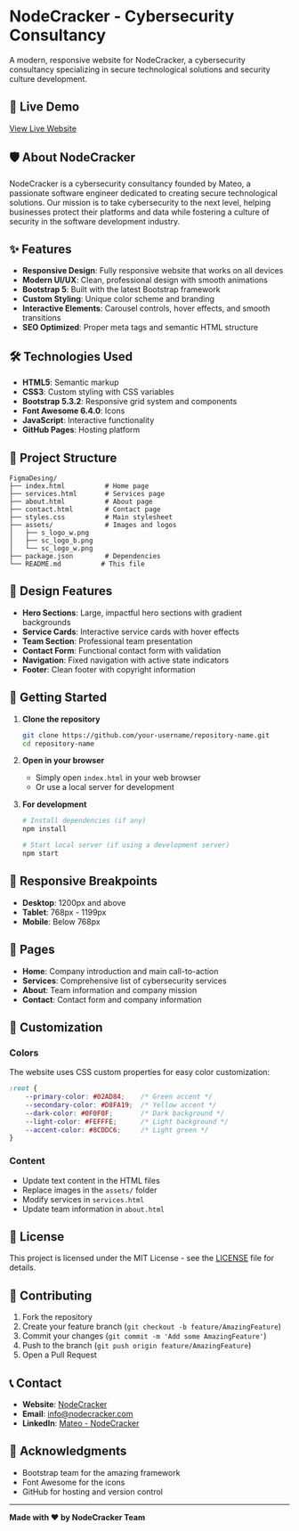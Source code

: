 # NodeCracker - Cybersecurity Consultancy

A modern, responsive website for NodeCracker, a cybersecurity consultancy specializing in secure technological solutions and security culture development.

## 🚀 Live Demo

[View Live Website](https://your-username.github.io/repository-name)

## 🛡️ About NodeCracker

NodeCracker is a cybersecurity consultancy founded by Mateo, a passionate software engineer dedicated to creating secure technological solutions. Our mission is to take cybersecurity to the next level, helping businesses protect their platforms and data while fostering a culture of security in the software development industry.

## ✨ Features

- **Responsive Design**: Fully responsive website that works on all devices
- **Modern UI/UX**: Clean, professional design with smooth animations
- **Bootstrap 5**: Built with the latest Bootstrap framework
- **Custom Styling**: Unique color scheme and branding
- **Interactive Elements**: Carousel controls, hover effects, and smooth transitions
- **SEO Optimized**: Proper meta tags and semantic HTML structure

## 🛠️ Technologies Used

- **HTML5**: Semantic markup
- **CSS3**: Custom styling with CSS variables
- **Bootstrap 5.3.2**: Responsive grid system and components
- **Font Awesome 6.4.0**: Icons
- **JavaScript**: Interactive functionality
- **GitHub Pages**: Hosting platform

## 📁 Project Structure

```
FigmaDesing/
├── index.html          # Home page
├── services.html       # Services page
├── about.html          # About page
├── contact.html        # Contact page
├── styles.css          # Main stylesheet
├── assets/             # Images and logos
│   ├── s_logo_w.png
│   ├── sc_logo_b.png
│   └── sc_logo_w.png
├── package.json        # Dependencies
└── README.md          # This file
```

## 🎨 Design Features

- **Hero Sections**: Large, impactful hero sections with gradient backgrounds
- **Service Cards**: Interactive service cards with hover effects
- **Team Section**: Professional team presentation
- **Contact Form**: Functional contact form with validation
- **Navigation**: Fixed navigation with active state indicators
- **Footer**: Clean footer with copyright information

## 🚀 Getting Started

1. **Clone the repository**
   ```bash
   git clone https://github.com/your-username/repository-name.git
   cd repository-name
   ```

2. **Open in your browser**
   - Simply open `index.html` in your web browser
   - Or use a local server for development

3. **For development**
   ```bash
   # Install dependencies (if any)
   npm install
   
   # Start local server (if using a development server)
   npm start
   ```

## 📱 Responsive Breakpoints

- **Desktop**: 1200px and above
- **Tablet**: 768px - 1199px
- **Mobile**: Below 768px

## 🎯 Pages

- **Home**: Company introduction and main call-to-action
- **Services**: Comprehensive list of cybersecurity services
- **About**: Team information and company mission
- **Contact**: Contact form and company information

## 🔧 Customization

### Colors
The website uses CSS custom properties for easy color customization:
```css
:root {
    --primary-color: #02AD84;    /* Green accent */
    --secondary-color: #D8FA19;  /* Yellow accent */
    --dark-color: #0F0F0F;       /* Dark background */
    --light-color: #FEFFFE;      /* Light background */
    --accent-color: #8CDDC6;     /* Light green */
}
```

### Content
- Update text content in the HTML files
- Replace images in the `assets/` folder
- Modify services in `services.html`
- Update team information in `about.html`

## 📄 License

This project is licensed under the MIT License - see the [LICENSE](LICENSE) file for details.

## 🤝 Contributing

1. Fork the repository
2. Create your feature branch (`git checkout -b feature/AmazingFeature`)
3. Commit your changes (`git commit -m 'Add some AmazingFeature'`)
4. Push to the branch (`git push origin feature/AmazingFeature`)
5. Open a Pull Request

## 📞 Contact

- **Website**: [NodeCracker](https://your-username.github.io/repository-name)
- **Email**: info@nodecracker.com
- **LinkedIn**: [Mateo - NodeCracker](https://linkedin.com/in/your-profile)

## 🙏 Acknowledgments

- Bootstrap team for the amazing framework
- Font Awesome for the icons
- GitHub for hosting and version control

---

**Made with ❤️ by NodeCracker Team** 